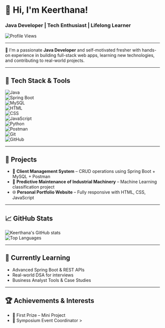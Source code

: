 # 👋 Hi, I'm Keerthana!  
### Java Developer | Tech Enthusiast | Lifelong Learner

![Profile Views](https://komarev.com/ghpvc/?username=Keerthana123&label=Profile%20Views&color=0e75b6&style=flat)

---

🌱 I'm a passionate **Java Developer** and self-motivated fresher with hands-on experience in building full-stack web apps, learning new technologies, and contributing to real-world projects.

---

## 🚀 Tech Stack & Tools  
![Java](https://img.shields.io/badge/Java-ED8B00?style=for-the-badge&logo=java&logoColor=white)  
![Spring Boot](https://img.shields.io/badge/Spring%20Boot-6DB33F?style=for-the-badge&logo=spring-boot&logoColor=white)  
![MySQL](https://img.shields.io/badge/MySQL-005C84?style=for-the-badge&logo=mysql&logoColor=white)  
![HTML](https://img.shields.io/badge/HTML-E34F26?style=for-the-badge&logo=html5&logoColor=white)  
![CSS](https://img.shields.io/badge/CSS-1572B6?style=for-the-badge&logo=css3&logoColor=white)  
![JavaScript](https://img.shields.io/badge/JavaScript-F7DF1E?style=for-the-badge&logo=javascript&logoColor=black)  
![Python](https://img.shields.io/badge/Python-3776AB?style=for-the-badge&logo=python&logoColor=white)  
![Postman](https://img.shields.io/badge/Postman-FF6C37?style=for-the-badge&logo=postman&logoColor=white)  
![Git](https://img.shields.io/badge/Git-F05032?style=for-the-badge&logo=git&logoColor=white)  
![GitHub](https://img.shields.io/badge/GitHub-100000?style=for-the-badge&logo=github&logoColor=white)  

---

## 🔨 Projects
- 🔧 **Client Management System** – CRUD operations using Spring Boot + MySQL + Postman  
- 🤖 **Predictive Maintenance of Industrial Machinery** – Machine Learning classification project  
- 🌐 **Personal Portfolio Website** – Fully responsive with HTML, CSS, JavaScript  

---

## 📈 GitHub Stats

![Keerthana's GitHub stats](https://github-readme-stats.vercel.app/api?username=Keerthana123&show_icons=true&theme=tokyonight)  
![Top Languages](https://github-readme-stats.vercel.app/api/top-langs/?username=Keerthana123&layout=compact&theme=tokyonight)

---

## 🧠 Currently Learning
- Advanced Spring Boot & REST APIs  
- Real-world DSA for interviews  
- Business Analyst Tools & Case Studies  

---

## 🏆 Achievements & Interests
- 🏅 First Prize – Mini Project  
- 🎤 Symposium Event Coordinator  >
